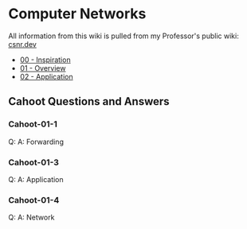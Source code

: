 # Computer Networks

All information from this wiki is pulled from my Professor's public wiki: [csnr.dev](https://www.cnsr.dev/index_files/Classes/Networking/Content.html#schedule-and-due-dates-1)

- [00 - Inspiration](00Inspiration.md)
- [01 - Overview](01Overview.md) 
- [02 - Application](02Application.md)

## Cahoot Questions and Answers 

### Cahoot-01-1
Q: 
A: Forwarding 

### Cahoot-01-3 
Q:
A: Application 

### Cahoot-01-4
Q:
A: Network 
